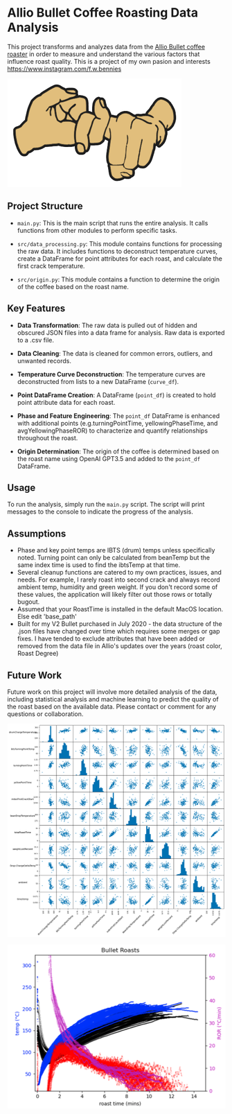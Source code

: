 # Allio Bullet Coffee Roasting Data Analysis

This project transforms and analyzes data from the [Allio Bullet coffee roaster](https://aillio.com/?page_id=23112) in order to measure and understand the various factors that influence roast quality. This is a project of my own pasion and interests https://www.instagram.com/f.w.bennies

![@f.w.bennies](images/friendshipsign.png)

## Project Structure

 - `main.py`: This is the main script that runs the entire analysis. It calls functions from other modules to perform specific tasks.

 -  `src/data_processing.py`: This module contains functions for processing the raw data. It includes functions to deconstruct temperature curves, create a DataFrame for point attributes for each roast, and calculate the first crack temperature.

 -  `src/origin.py`: This module contains a function to determine the origin of the coffee based on the roast name.

## Key Features

- **Data Transformation**: The raw data is pulled out of hidden and obscured JSON files into a data frame for  analysis. Raw data is exported to a .csv file.

- **Data Cleaning**: The data is cleaned for common errors, outliers, and unwanted records.

- **Temperature Curve Deconstruction**: The temperature curves are deconstructed from lists to a new DataFrame (`curve_df`).

- **Point DataFrame Creation**: A DataFrame (`point_df`) is created to hold point attribute data for each roast.

- **Phase and Feature Engineering**: The `point_df` DataFrame is enhanced with additional points (e.g.turningPointTime, yellowingPhaseTime, and avgYellowingPhaseROR) to characterize and quantify relationships throughout the roast.

- **Origin Determination**: The origin of the coffee is determined based on the roast name using OpenAI GPT3.5 and added to the `point_df` DataFrame.

## Usage

To run the analysis, simply run the `main.py` script. The script will print messages to the console to indicate the progress of the analysis.


## Assumptions
  - Phase and key point temps are IBTS (drum) temps unless specifically noted. Turning point can only be calculated from beanTemp but the same index time is used to find the ibtsTemp at that time. 
 - Several cleanup functions are catered to my own practices, issues, and needs. For example, I rarely roast into second crack and always record ambient temp, humidity and green weight. If you don't record some of these values, the application will likely filter out those rows or totally bugout.
 - Assumed that your RoastTime is installed in the default MacOS location. Else edit 'base_path'
 - Built for my V2 Bullet purchased in July 2020 - the data structure of the .json files have changed over time which requires some merges or gap fixes. I have tended to exclude attributes that have been added or removed from the data file in Allio's updates over the years (roast color, Roast Degree)

## Future Work

Future work on this project will involve more detailed analysis of the data, including statistical analysis and machine learning to predict the quality of the roast based on the available data. Please contact or comment for any questions or collaboration.



![roasting data scatter plot](images/bulletRoastingEDA.png)

![roasting data with itbs ror](images/allRoastsPlt.png)

